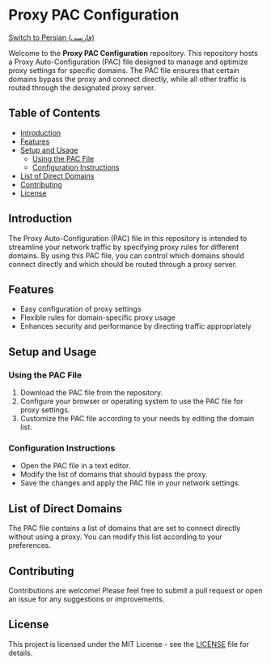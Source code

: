 # Proxy PAC Configuration

[Switch to Persian (فارسی)](README_FA.md)

Welcome to the **Proxy PAC Configuration** repository. This repository hosts a Proxy Auto-Configuration (PAC) file designed to manage and optimize proxy settings for specific domains. The PAC file ensures that certain domains bypass the proxy and connect directly, while all other traffic is routed through the designated proxy server.

## Table of Contents

- [Introduction](#introduction)
- [Features](#features)
- [Setup and Usage](#setup-and-usage)
  - [Using the PAC File](#using-the-pac-file)
  - [Configuration Instructions](#configuration-instructions)
- [List of Direct Domains](#list-of-direct-domains)
- [Contributing](#contributing)
- [License](#license)

## Introduction

The Proxy Auto-Configuration (PAC) file in this repository is intended to streamline your network traffic by specifying proxy rules for different domains. By using this PAC file, you can control which domains should connect directly and which should be routed through a proxy server.

## Features

- Easy configuration of proxy settings
- Flexible rules for domain-specific proxy usage
- Enhances security and performance by directing traffic appropriately

## Setup and Usage

### Using the PAC File

1. Download the PAC file from the repository.
2. Configure your browser or operating system to use the PAC file for proxy settings.
3. Customize the PAC file according to your needs by editing the domain list.

### Configuration Instructions

- Open the PAC file in a text editor.
- Modify the list of domains that should bypass the proxy.
- Save the changes and apply the PAC file in your network settings.

## List of Direct Domains

The PAC file contains a list of domains that are set to connect directly without using a proxy. You can modify this list according to your preferences.

## Contributing

Contributions are welcome! Please feel free to submit a pull request or open an issue for any suggestions or improvements.

## License

This project is licensed under the MIT License - see the [LICENSE](LICENSE) file for details.
